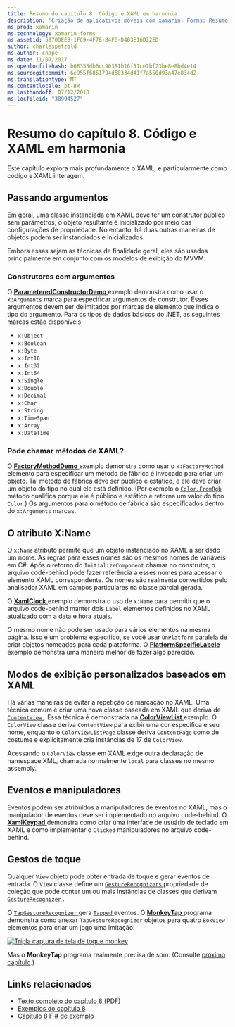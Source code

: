 ```yaml
---
title: Resumo do capítulo 8. Código e XAML em harmonia
description: 'Criação de aplicativos móveis com xamarin. Forms: Resumo do capítulo 8. Código e XAML em harmonia'
ms.prod: xamarin
ms.technology: xamarin-forms
ms.assetid: 5970DEEB-1FC9-4F78-B4F6-D403E16D22ED
author: charlespetzold
ms.author: chape
ms.date: 11/07/2017
ms.openlocfilehash: b08355db6cc90381b16f51ce7bf23be8e8bd4e14
ms.sourcegitcommit: 6e955f6851794d58334d41f7a550d93a47e834d2
ms.translationtype: MT
ms.contentlocale: pt-BR
ms.lasthandoff: 07/12/2018
ms.locfileid: "38994527"
---
```

# <a name="summary-of-chapter-8-code-and-xaml-in-harmony"></a>Resumo do capítulo 8. Código e XAML em harmonia

Este capítulo explora mais profundamente o XAML, e particularmente como código e XAML interagem.

## <a name="passing-arguments"></a>Passando argumentos

Em geral, uma classe instanciada em XAML deve ter um construtor público sem parâmetros; o objeto resultante é inicializado por meio das configurações de propriedade. No entanto, há duas outras maneiras de objetos podem ser instanciados e inicializados.

Embora essas sejam as técnicas de finalidade geral, eles são usados principalmente em conjunto com os modelos de exibição do MVVM.

### <a name="constructors-with-arguments"></a>Construtores com argumentos

O [ **ParameteredConstructorDemo** ](https://github.com/xamarin/xamarin-forms-book-samples/tree/master/Chapter08/ParameteredConstructorDemo) exemplo demonstra como usar o `x:Arguments` marca para especificar argumentos de construtor. Esses argumentos devem ser delimitados por marcas de elemento que indica o tipo do argumento. Para os tipos de dados básicos do .NET, as seguintes marcas estão disponíveis:

- `x:Object`
- `x:Boolean`
- `x:Byte`
- `x:Int16`
- `x:Int32`
- `x:Int64`
- `x:Single`
- `x:Double`
- `x:Decimal`
- `x:Char`
- `x:String`
- `x:TimeSpan`
- `x:Array`
- `x:DateTime`

### <a name="can-i-call-methods-from-xaml"></a>Pode chamar métodos de XAML?

O [ **FactoryMethodDemo** ](https://github.com/xamarin/xamarin-forms-book-samples/tree/master/Chapter08/FactoryMethodDemo) exemplo demonstra como usar o `x:FactoryMethod` elemento para especificar um método de fábrica é invocado para criar um objeto. Tal método de fábrica deve ser público e estático, e ele deve criar um objeto do tipo no qual ele está definido. (Por exemplo o [ `Color.FromRgb` ](xref:Xamarin.Forms.Color.FromRgb(System.Double,System.Double,System.Double)) método qualifica porque ele é público e estático e retorna um valor do tipo `Color`.) Os argumentos para o método de fábrica são especificados dentro do `x:Arguments` marcas.

## <a name="the-xname-attribute"></a>O atributo X:Name

O `x:Name` atributo permite que um objeto instanciado no XAML a ser dado um nome. As regras para esses nomes são os mesmos nomes de variáveis em C#. Após o retorno do `InitializeComponent` chamar no construtor, o arquivo code-behind pode fazer referência a esses nomes para acessar o elemento XAML correspondente. Os nomes são realmente convertidos pelo analisador XAML em campos particulares na classe parcial gerada.

O [ **XamlClock** ](https://github.com/xamarin/xamarin-forms-book-samples/tree/master/Chapter08/XamlClock) exemplo demonstra o uso de `x:Name` para permitir que o arquivo code-behind manter dois `Label` elementos definidos no XAML atualizado com a data e hora atuais.

O mesmo nome não pode ser usado para vários elementos na mesma página. Isso é um problema específico, se você usar `OnPlatform` paralela de criar objetos nomeados para cada plataforma. O [ **PlatformSpecificLabele** ](https://github.com/xamarin/xamarin-forms-book-samples/tree/master/Chapter08/PlatformSpecificLabels) exemplo demonstra uma maneira melhor de fazer algo parecido.

## <a name="custom-xaml-based-views"></a>Modos de exibição personalizados baseados em XAML

Há várias maneiras de evitar a repetição de marcação no XAML. Uma técnica comum é criar uma nova classe baseada em XAML que deriva de [ `ContentView` ](xref:Xamarin.Forms.ContentView). Essa técnica é demonstrada na [ **ColorViewList** ](https://github.com/xamarin/xamarin-forms-book-samples/tree/master/Chapter08/ColorViewList) exemplo. O `ColorView` classe deriva `ContentView` para exibir uma cor específica e seu nome, enquanto o `ColorViewListPage` classe deriva `ContentPage` como de costume e explicitamente cria instâncias de 17 de `ColorView`.

Acessando o `ColorView` classe em XAML exige outra declaração de namespace XML, chamada normalmente `local` para classes no mesmo assembly.

## <a name="events-and-handlers"></a>Eventos e manipuladores

Eventos podem ser atribuídos a manipuladores de eventos no XAML, mas o manipulador de eventos deve ser implementado no arquivo code-behind. O [ **XamlKeypad** ](https://github.com/xamarin/xamarin-forms-book-samples/tree/master/Chapter08/XamlKeypad) demonstra como criar uma interface de usuário de teclado em XAML e como implementar o `Clicked` manipuladores no arquivo code-behind.

## <a name="tap-gestures"></a>Gestos de toque

Qualquer `View` objeto pode obter entrada de toque e gerar eventos de entrada. O `View` classe define um [ `GestureRecognizers` ](xref:Xamarin.Forms.View.GestureRecognizers) propriedade de coleção que pode conter um ou mais instâncias de classes que derivam [ `GestureRecognizer` ](xref:Xamarin.Forms.GestureRecognizer).

O [ `TapGestureRecognizer` ](xref:Xamarin.Forms.TapGestureRecognizer) gera [ `Tapped` ](xref:Xamarin.Forms.TapGestureRecognizer.Tapped) eventos. O [ **MonkeyTap** ](https://github.com/xamarin/xamarin-forms-book-samples/tree/master/Chapter08/MonkeyTap) programa demonstra como anexar `TapGestureRecognizer` objetos para quatro `BoxView` elementos para criar um jogo uma imitação:

[![Tripla captura de tela de toque monkey](images/ch08fg07-small.png "imitação jogo")](images/ch08fg07-large.png#lightbox "jogo de imitação")

Mas o **MonkeyTap** programa realmente precisa de som. (Consulte [próximo capítulo](chapter09.md).)



## <a name="related-links"></a>Links relacionados

- [Texto completo do capítulo 8 (PDF)](https://download.xamarin.com/developer/xamarin-forms-book/XamarinFormsBook-Ch08-Apr2016.pdf)
- [Exemplos do capítulo 8](https://github.com/xamarin/xamarin-forms-book-samples/tree/master/Chapter08)
- [Capítulo 8 F # de exemplo](https://github.com/xamarin/xamarin-forms-book-samples/tree/master/Chapter08/FS/XamlKeypad)
